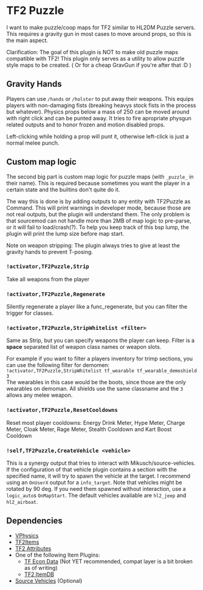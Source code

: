 # TF2 Puzzle

I want to make puzzle/coop maps for TF2 similar to HL2DM Puzzle servers.
This requires a gravity gun in most cases to move around props, so this is the main aspect.

Clarification: The goal of this plugin is NOT to make old puzzle maps compatible with TF2!
This plugin only serves as a utility to allow puzzle style maps to be created.
( Or for a cheap GravGun if you're after that :D )

## Gravity Hands

Players can use `/hands` or `/holster` to put away their weapons. 
This equips players with non-damaging fists (breaking heavys stock fists in the process but whatever).
Physics props below a mass of 250 can be moved around with right click and can be punted away.
It tries to fire apropriate physgun related outputs and to honor frozen and motion disabled props.

Left-clicking while holding a prop will punt it, otherwise left-click is just a normal melee punch.

## Custom map logic

The second big part is custom map logic for puzzle maps (with `_puzzle_` in their name). This is required
because sometimes you want the player in a certain state and the builtins don't quite do it.

The way this is done is by adding outputs to any entity with TF2Puzzle as Command. This will print warnings
in developer mode, because those are not real outputs, but the plugin will understand them. The only problem
is that sourcemod can not handle more than 2MB of map logic to pre-parse, or it will fail to load/crash(?).
To help you keep track of this bsp lump, the plugin will print the lump size before map start.

Note on weapon stripping: The plugin always tries to give at least the gravity hands to prevent T-posing.

### `!activator,TF2Puzzle,Strip`
Take all weapons from the player

### `!activator,TF2Puzzle,Regenerate`
Silently regenerate a player like a func_regenerate, but you can filter the trigger for classes.

### `!activator,TF2Puzzle,StripWhitelist <filter>`
Same as Strip, but you can specify weapons the player can keep.
Filter is a **space** separated list of weapon class names or weapon slots.

For example if you want to filter a players inventory for trimp sections, you can use the following filter
for demomen:   
`!activator,TF2Puzzle,StripWhitelist tf_wearable tf_wearable_demoshield 3`    
The wearables in this case would be the boots, since those are the only wearables on demoman. All shields
use the same classname and the `3` allows any melee weapon.

### `!activator,TF2Puzzle,ResetCooldowns`
Reset most player cooldowns:
Energy Drink Meter, Hype Meter, Charge Meter, Cloak Meter, Rage Meter, Stealth Cooldown and Kart Boost Cooldown

### `!self,TF2Puzzle,CreateVehicle <vehicle>`
This is a synergy output that tries to interact with Mikusch/source-vehicles. If the configuration of
that vehicle plugin contains a section with the specified name, it will try to spawn the vehicle at the
target. I recommend using an `OnUserX` output for a `info_target`. Note that vehicles might be rotated by
90 deg. If you need them spawned without interaction, use a `logic_auto`s `OnMapStart`. The default
vehicles available are `hl2_jeep` and `hl2_airboat`.

## Dependencies

* [VPhysics](https://forums.alliedmods.net/showthread.php?t=136350?t=136350)
* [TF2Items](https://forums.alliedmods.net/showthread.php?p=1050170?p=1050170)
* [TF2 Attributes](https://github.com/nosoop/tf2attributes)
* One of the following Item Plugins:
  * [TF Econ Data](https://github.com/nosoop/SM-TFEconData) (Not YET recommended, compat layer is a bit broken as of writing)
  * [TF2 ItemDB](https://forums.alliedmods.net/showthread.php?t=255885)
* [Source Vehicles](https://github.com/Mikusch/source-vehicles) (Optional)